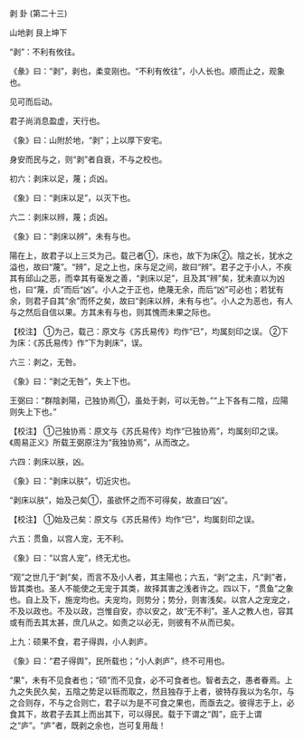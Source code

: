 剥 卦 (第二十三)

山地剥 艮上坤下

“剥”：不利有攸往。

《彖》曰：“剥”，剥也，柔变刚也。“不利有攸往”，小人长也。顺而止之，观象也。

见可而后动。

君子尚消息盈虚，天行也。

《象》曰：山附於地，“剥”；上以厚下安宅。

身安而民与之，则“剥”者自衰，不与之校也。

初六：剥床以足，蔑；贞凶。

《象》曰：“剥床以足”，以灭下也。

六二：剥床以辨，蔑；贞凶。

《象》曰：“剥床以辨”，未有与也。

陽在上，故君子以上三爻为己。载己者①，床也，故下为床②。陰之长，犹水之溢也，故曰“蔑”。“辨”，足之上也，床与足之间，故曰“辨”。君子之于小人，不疾其有邱山之恶，而幸其有毫发之善，“剥床以足”，且及其“辨”矣，犹未直以为凶也，曰“蔑，贞”而后“凶”。小人之于正也，绝蔑无余，而后“凶”可必也；若犹有余，则君子自其“余”而怀之矣，故曰“剥床以辨，未有与也”。小人之为恶也，有人与之然后自信以果。方其未有与也，则其愧而未果之际也。

【校注】 ①为己，载己：原文与《苏氏易传》均作“已”，均属刻印之误。 ②下为床：《苏氏易传》作“下为剥床”，误。

六三：剥之，无咎。

《象》曰：“剥之无咎”，失上下也。

王弼曰：“群陰剥陽，己独协焉①，虽处于剥，可以无咎。”“上下各有二陰，应陽则失上下也。”

【校注】 ①己独协焉：原文与《苏氏易传》均作“已独协焉”，均属刻印之误。《周易正义》所载王弼原注为“我独协焉”，从而改之。

六四：剥床以肤，凶。

《象》曰：“剥床以肤”，切近灾也。

“剥床以肤”，始及己矣①，虽欲怀之而不可得矣，故直曰“凶”。

【校注】 ①始及己矣：原文与《苏氏易传》均作“已”，均属刻印之误。

六五：贯鱼，以宫人宠，无不利。

《象》曰：“以宫人宠”，终无尤也。

“观”之世几于“剥”矣，而言不及小人者，其主陽也；六五，“剥”之主，凡“剥”者，皆其类也。圣人不能使之无宠于其类，故择其害之浅者许之。四以下，“贯鱼”之象也。自上及下，施宠均也。夫宠均，则势分；势分，则害浅矣。以宫人之宠宠之，不及以政也。不及以政，岂惟自安，亦以安之，故“无不利”。圣人之教人也，容其或有而去其太甚，庶几从之。如责之以必无，则彼有不从而已矣。

上九：硕果不食，君子得舆，小人剥庐。

《象》曰：“君子得舆”，民所载也；“小人剥庐”，终不可用也。

“果”，未有不见食者也；“硕”而不见食，必不可食者也。智者去之，愚者眷焉。上九之失民久矣，五陰之势足以轹而取之，然且独存于上者，彼特存我以为名尔，与之合则存，不与之合则亡，君子以为是不可食之果也，而亟去之。彼得志于上，必食其下，故君子去其上而出其下，可以得民。载于下谓之“舆”，庇于上谓之“庐”。“庐”者，既剥之余也，岂可复用哉！

